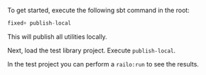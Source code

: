 To get started, execute the following sbt command in the root:

```scala
fixed+ publish-local
```

This will publish all utilities locally.

Next, load the test library project. Execute `publish-local`.

In the test project you can perform a `railo:run` to see the results.
